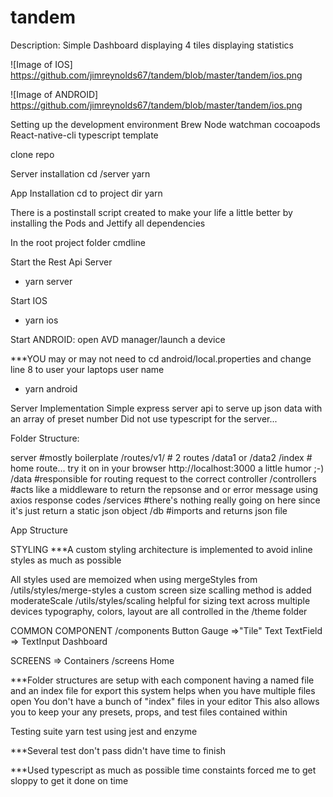 # tandem
Description: Simple Dashboard displaying 4 tiles displaying statistics

![Image of IOS]
https://github.com/jimreynolds67/tandem/blob/master/tandem/ios.png

![Image of ANDROID]
https://github.com/jimreynolds67/tandem/blob/master/tandem/ios.png

Setting up the development environment 
Brew
Node
watchman
cocoapods
React-native-cli
typescript template


clone repo 

Server installation 
cd /server
yarn


App Installation
cd to project dir 
yarn 

There is a postinstall script created to make your life a little better by installing the Pods and Jettify all dependencies

In the root project folder cmdline 

Start the Rest Api Server
* yarn server

Start IOS 
* yarn ios

Start ANDROID: open AVD manager/launch a device 

***YOU may or may not need to cd android/local.properties and change line 8 to user your laptops user name

* yarn android


Server Implementation
Simple express server api to serve up json data with an array of preset number
Did not use typescript for the server...

Folder Structure:

server          #mostly boilerplate
/routes/v1/     # 2 routes /data1 or /data2
  /index        # home route... try it on in your browser http://localhost:3000 a little humor ;-)
  /data         #responsible for routing request to the correct controller 
/controllers    #acts like a middleware to return the repsonse and or error message using axios response codes
/services       #there's nothing really going on here since it's just return a static json object
/db             #imports and returns json file 


App Structure

STYLING
***A custom styling architecture is implemented to avoid inline styles as much as possible

All styles used are memoized when using mergeStyles from /utils/styles/merge-styles
a custom screen size scalling method is added moderateScale /utils/styles/scaling helpful for sizing text across multiple devices
typography, colors, layout are all controlled in the /theme folder 


COMMON COMPONENT
/components
Button
Gauge =>"Tile"
Text
TextField => TextInput
Dashboard

SCREENS => Containers
/screens
Home 

***Folder structures are setup with each component having a named file and an index file for export this system helps when you have multiple files open
You don't have a bunch of "index" files in your editor
This also allows you to keep your any presets, props, and test files contained within


Testing suite
yarn test
using jest and enzyme

***Several test don't pass didn't have time to finish

***Used typescript as much as possible time constaints forced me to get sloppy to get it done on time



